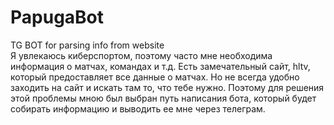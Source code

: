 # PapugaBot
TG BOT for parsing info from website  
Я увлекаюсь киберспортом, поэтому часто мне необходима информация о матчах, командах и т.д. 
Есть замечательный сайт, hltv, который предоставляет все данные о матчах.
Но не всегда удобно заходить на сайт и искать там то, что тебе нужно.
Поэтому для решения этой проблемы мною был выбран путь написания бота, который будет собирать информацию и выводить ее мне через телеграм.

